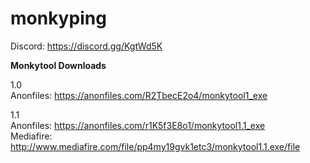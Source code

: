 # monkyping
  
Discord: https://discord.gg/KgtWd5K  
  
**Monkytool Downloads**  
  
1.0  
Anonfiles: https://anonfiles.com/R2TbecE2o4/monkytool1_exe  
  
1.1  
Anonfiles: https://anonfiles.com/r1K5f3E8o1/monkytool1.1_exe  
Mediafire: http://www.mediafire.com/file/pp4my19gvk1etc3/monkytool1.1.exe/file  
